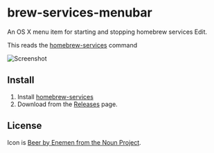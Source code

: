 brew-services-menubar
===

An OS X menu item for starting and stopping homebrew services Edit.

This reads the [homebrew-services](https://github.com/Homebrew/homebrew-services) command 

![Screenshot](http://andrewnicolaou.co.uk/projects/images/homebrew-services-menubar-selected-768.jpg)

## Install

1. Install [homebrew-services](https://github.com/Homebrew/homebrew-services)
2. Download from the [Releases](https://github.com/andrewn/brew-services-menubar/releases) page.

## License

Icon is [Beer by Enemen from the Noun Project](https://thenounproject.com/search/?q=beer&i=783212).
